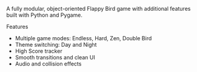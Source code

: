 A fully modular, object-oriented Flappy Bird game with additional features built with Python and Pygame.

Features

- Multiple game modes: Endless, Hard, Zen, Double Bird
- Theme switching: Day and Night
- High Score tracker
- Smooth transitions and clean UI
- Audio and collision effects